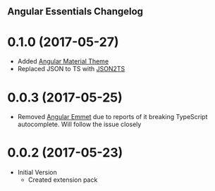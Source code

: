 ## Angular Essentials Changelog

<a name="0.1.0"></a>
# 0.1.0 (2017-05-27)

* Added [Angular Material Theme](https://marketplace.visualstudio.com/items?itemName=PKief.material-icon-theme)
* Replaced JSON to TS with [JSON2TS](https://marketplace.visualstudio.com/items?itemName=GregorBiswanger.json2ts)

<a name="0.0.3"></a>
# 0.0.3 (2017-05-25)

* Removed [Angular Emmet](https://marketplace.visualstudio.com/items?itemName=jakethashi.vscode-angular2-emmet) due to reports of it breaking TypeScript autocomplete. Will follow the issue closely

<a name="0.0.2"></a>
# 0.0.2 (2017-05-23)

* Initial Version
  * Created extension pack


